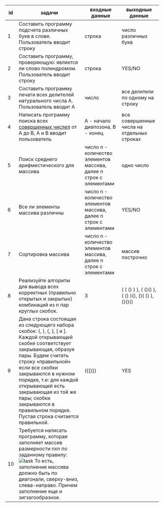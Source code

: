id | задачи | входные данные | выходные данные
---|----------------------------------------------------------------------------------------|----------------|----------------
1 | Составить программу подсчета различных букв в слове. Пользователь вводит строку | строка | число различных букв
2 | Составить программу, проверяющую: является ли слово полиндромом. Пользователь вводит строку | строка | YES/NO
3 | Составить программу печати всех делителей натурального числа A. Пользователь вводит А | число | все делители по одному на строку
4 | Написать программу поиска всех [совершенных числел](https://ru.wikipedia.org/wiki/%D0%A1%D0%BE%D0%B2%D0%B5%D1%80%D1%88%D0%B5%D0%BD%D0%BD%D0%BE%D0%B5_%D1%87%D0%B8%D1%81%D0%BB%D0%BE) от A до B, A и B вводит пользователь | A - начало диапозона, B - конец | все совершенные числа на отдельных строках
5 | Поиск среднего арифместического для массива | число n - количество элементов массива, далее n строк с элементами | одно число
6 | Все ли элементы массива различны | число n - количество элементов массива, далее n строк с элементами | YES/NO
7 | Сортировка массива | число n - количество элементов массива, далее n строк с элементами | массив построчно
8 | Реализуйте алгоритм для вывода всех корректных  (правильно открытых и закрытых) комбинаций из n пар круглых скобок. |  3 | ( ( () ) ), ( ()() ), ( () )(), ()( () ), ()()()
9 | Дана строка состоящая из следующего набора скобок: (, ), {, }, [ и ]. Каждой открывающей скобке соответствует закрывающая, образуя пары. Будем считать строку «правильной» если все скобки закрываются в нужном порядке, т.е: для каждой открывающей есть закрывающая из той же пары; скобки закрываются в правильном порядке. Пустая строка считается правильной. | ({[)]} | YES
10 | Требуется написать программу, которая заполняет массив размерности nxn по заданному правилу: ![task](https://i.ibb.co/SK44C8p/task-matrix.png) То есть, заполнение массива должно быть по диагонали, сверху-вниз, слева-направо. Причем заполнение еще и зигзагообразное.
